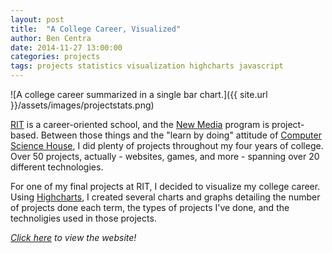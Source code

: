```yaml
---
layout: post
title:  "A College Career, Visualized"
author: Ben Centra
date: 2014-11-27 13:00:00
categories: projects
tags: projects statistics visualization highcharts javascript
---
```


![A college career summarized in a single bar chart.]({{ site.url }}/assets/images/projectstats.png)

[RIT][rit] is a career-oriented school, and the [New Media][newmedia] program is project-based. Between those things and the "learn by doing" attitude of [Computer Science House][csh], I did plenty of projects throughout my four years of college. Over 50 projects, actually - websites, games, and more - spanning over 20 different technologies.

For one of my final projects at RIT, I decided to visualize my college career. Using [Highcharts][highcharts], I created several charts and graphs detailing the number of projects done each term, the types of projects I've done, and the technoligies used in those projects. 

_[Click here][projectstats] to view the website!_

[rit]: http://rit.edu
[newmedia]: http://igm.rit.edu
[csh]: http://csh.rit.edu
[projectstats]: http://bencentra.com/projectstats
[highcharts]: https://highcharts.com
